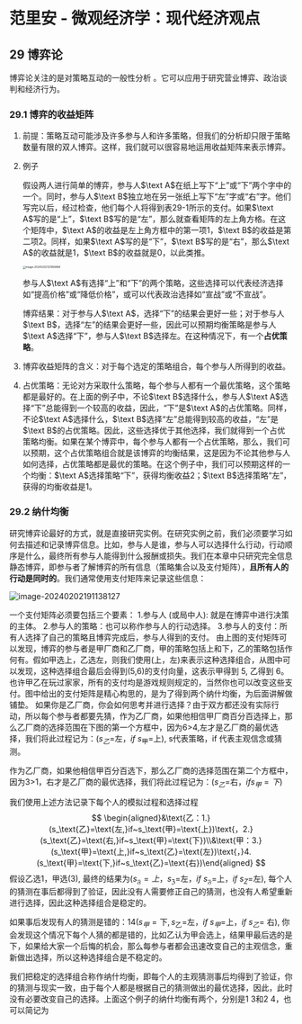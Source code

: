 # 范里安 - 微观经济学：现代经济观点

## 29 博弈论

博弈论关注的是对策略互动的一般性分析 。它可以应用于研究营业博弈、政治谈判和经济行为。

### 29.1 博弈的收益矩阵

1. 前提：策略互动可能涉及许多参与人和许多策略，但我们的分析却只限于策略数量有限的双人博弈。这样，我们就可以很容易地运用收益矩阵来表示博弈。

2. 例子

   假设两人进行简单的博弈，参与人$\text A$在纸上写下“上”或“下”两个字中的一个。同时，参与人$\text B$独立地在另一张纸上写下“左”字或“右”字。他们写完以后，经过检查，他们每个人将得到表29-1所示的支付。如果$\text A$写的是“上”，$\text B$写的是“左”，那么就查看矩阵的左上角方格。在这个矩阵中，$\text A$的收益是左上角方框中的第一项1，$\text B$的收益是第二项2。同样，如果$\text A$写的是“下”，$\text B$写的是“右”，那么$\text A$的收益就是1，$\text B$的收益就是0，以此类推。

   <img src="assets/image-20240202121958884.png" alt="image-20240202121958884" style="zoom:33%;" />

   参与人$\text A$有选择“上”和“下”的两个策略，这些选择可以代表经济选择如“提高价格”或“降低价格”，或可以代表政治选择如“宣战”或“不宣战”。

   博弈结果：对于参与人$\text A$，选择“下”的结果会更好一些；对于参与人$\text B$，选择“左”的结果会更好一些，因此可以预期均衡策略是参与人$\text A$选择“下”，参与人$\text B$选择左。在这种情况下，有一个**占优策略**。

3. 博弈收益矩阵的含义：对于每个选定的策略组合，每个参与人所得到的收益。

4. 占优策略：无论对方采取什么策略，每个参与人都有一个最优策略，这个策略都是最好的。在上面的例子中，不论$\text B$选择什么，参与人$\text A$选择“下”总能得到一个较高的收益，因此，“下”是$\text A$的占优策略。同样，不论$\text A$选择什么，$\text B$选择“左”总能得到较高的收益，“左”是$\text B$的占优策略。因此，这些选择优于其他选择，我们就得到一个占优策略均衡。如果在某个博弈中，每个参与人都有一个占优策略，那么，我们可以预期，这个占优策略组合就是该博弈的均衡结果，这是因为不论其他参与人如何选择，占优策略都是最优的策略。在这个例子中，我们可以预期这样的一个均衡：$\text A$选择策略“下”，获得均衡收益2；$\text B$选择策略“左”，获得的均衡收益是1。

### 29.2 纳什均衡

研究博弈论最好的方式，就是直接研究实例。在研究实例之前，我们必须要学习如何去描述和记录博弈信息。比如，参与人是谁，参与人可以选择什么行动，行动顺序是什么，最终所有参与人能得到什么报酬或损失。我们在本章中只研究完全信息静态博弈，即参与者了解博弈的所有信息（策略集合以及支付矩阵），**且所有人的行动是同时的**。我们通常使用支付矩阵来记录这些信息：

![image-20240202191138127](assets/image-20240202191138127.png)

 一个支付矩阵必须要包括三个要素：
1.参与人 (或局中人): 就是在博弈中进行决策的主体。
2.参与人的策略：也可以称作参与人的行动选择。
3.参与人的支付：所有人选择了自己的策略且博弈完成后，参与人得到的支付。
由上图的支付矩阵可以发现，博弈的参与者是甲厂商和乙厂商，甲的策略包括上和下，乙的策略包括作何有。假如甲选上，乙选左，则我们使用(上，左)来表示这种选择组合，从图中可以发现，这种选择组合最后会得到(5,6)的支付向量，这表示甲得到 5, 乙得到 6。也许甲乙在玩过家家，所有的支付均是游戏规则规定的，当然你也可以改变这些支付。图中给出的支付矩阵是精心构思的，是为了得到两个纳什均衡，为后面讲解做铺垫。
如果你是乙厂商，你会如何思考并进行选择？由于双方都还没有实际行动，所以每个参与者都要先猜，作为乙厂商，如果他相信甲厂商百分百选择上，那么乙厂商的选择范围在下图的第一个方框中，因为6>4,左才是乙厂商的最优选择，我们将此过程记为：$(s_{乙}=$左，$if\:s_{\mathbb{甲}}=$上), s代表策略，if 代表主观信念或猜测。

作为乙厂商，如果他相信甲百分百选下，那么乙厂商的选择范围在第二个方框中，因为3>1，右才是乙厂商的最优选择，我们将此过程记为：$(s_{乙}=$右，$if s_{甲}=下)$

我们使用上述方法记录下每个人的模拟过程和选择过程
$$
\begin{aligned}&\text{乙：1.}(s_\text{乙}=\text{左,}if~s_\text{甲}=\text{上})\text{，2.}(s_\text{乙}=\text{右,}if~s_\text{甲}=\text{下})\\&\text{甲：3.}(s_\text{甲}=\text{上,}if~s_\text{乙}=\text{左})\text{，}4.(s_\text{甲}=\text{下,}if~s_\text{乙}=\text{右})\end{aligned}
$$
假设乙选1，甲选(3), 最终的结果为$(s_{\mathfrak{F}}=上，s_{\mathfrak{Z}}=$左，$if$ $s_{\mathfrak{F}}=$上，$if$ $s_{Z}=$左), 每个人的猜测在事后都得到了验证，因此没有人需要修正自己的猜测，也没有人希望重新进行选择，因此这种选择组合是稳定的。

 如果事后发现有人的猜测是错的：14$(s_{甲}=\mathbb{下},s_{\mathbb{乙}}=$左，$if$ $s_{甲}=$上，$if$ $s_{乙}=$ 右), 你会发现这个情况下每个人猜的都是错的，比如乙认为甲会选上，结果甲最后选的是下，如果给大家一个后悔的机会，那么每参与者都会迅速改变自己的主观信念，重新做出选择，所以这种选择组合是不稳定的。

我们把稳定的选择组合称作纳什均衡，即每个人的主观猜测事后均得到了验证，你的猜测与现实一致，由于每个人都是根据自己的猜测做出的最优选择，因此，此时没有必要改变自己的选择。上面这个例子的纳什均衡有两个，分别是1 3和2 4，也可以简记为